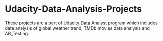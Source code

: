 # Udacity-Data-Analysis-Projects
These projects are a part of [Udacity Data Analyst](https://www.udacity.com/course/data-analyst-nanodegree--nd002) program which includes data analysis of global weather trend, TMDb movies data analysis and AB_Testing.

